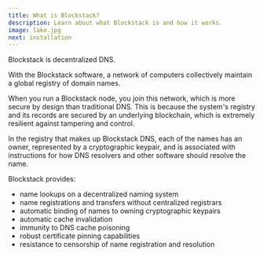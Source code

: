 ```yaml
---
title: What is Blockstack?
description: Learn about what Blockstack is and how it works.
image: lake.jpg
next: installation
---
```


Blockstack is decentralized DNS.

With the Blockstack software, a network of computers collectively maintain a global registry of domain names.

When you run a Blockstack node, you join this network, which is more secure by design than traditional DNS. This is because the system's registry and its records are secured by an underlying blockchain, which is extremely resilient against tampering and control.

In the registry that makes up Blockstack DNS, each of the names has an owner, represented by a cryptographic keypair, and is associated with instructions for how DNS resolvers and other software should resolve the name.

Blockstack provides:

- name lookups on a decentralized naming system
- name registrations and transfers without centralized registrars
- automatic binding of names to owning cryptographic keypairs
- automatic cache invalidation
- immunity to DNS cache poisoning
- robust certificate pinning capabilities
- resistance to censorship of name registration and resolution
